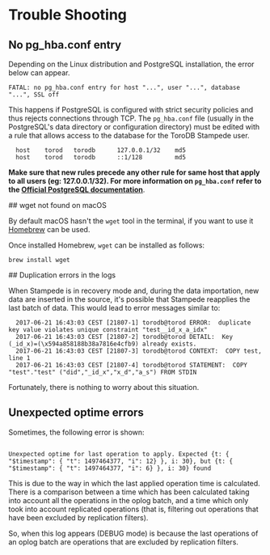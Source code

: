 <h1>Trouble Shooting</h1>

## No pg_hba.conf entry

Depending on the Linux distribution and PostgreSQL installation, the error below can appear.

```
FATAL: no pg_hba.conf entry for host "...", user "...", database "...", SSL off
```

This happens if PostgreSQL is configured with strict security policies and thus rejects connections through TCP. The `pg_hba.conf` file (usually in the PostgreSQL's data directory or configuration directory) must be edited with a rule that allows access to the database for the ToroDB Stampede user.

```
  host    torod   torodb      127.0.0.1/32    md5
  host    torod   torodb      ::1/128         md5
```

__Make sure that new rules precede any other rule for same host that apply to all users (eg: 127.0.0.1/32). For more information on `pg_hba.conf` refer to the [Official PostgreSQL documentation](https://www.postgresql.org/docs/current/static/auth-pg-hba-conf.html)__.

## wget not found on macOS

By default macOS hasn't the `wget` tool in the terminal, if you want to use it [Homebrew](http://brew.sh) can be used.

Once installed Homebrew, `wget` can be installed as follows:

```
brew install wget
```

## Duplication errors in the logs

When Stampede is in recovery mode and, during the data importation, new data are inserted in the source, 
 it's possible that Stampede reapplies the last batch of data. This would lead to error messages similar to:
  
```
  2017-06-21 16:43:03 CEST [21807-1] torodb@torod ERROR:  duplicate key value violates unique constraint "test__id_x_a_idx"
  2017-06-21 16:43:03 CEST [21807-2] torodb@torod DETAIL:  Key (_id_x)=(\x594a858188b38a7816e4cfb9) already exists.
  2017-06-21 16:43:03 CEST [21807-3] torodb@torod CONTEXT:  COPY test, line 1
  2017-06-21 16:43:03 CEST [21807-4] torodb@torod STATEMENT:  COPY "test"."test" ("did","_id_x","x_d","a_s") FROM STDIN

```

  Fortunately, there is nothing to worry about this situation.
  
## Unexpected optime errors

Sometimes, the following error is shown:

```

Unexpected optime for last operation to apply. Expected {t: { "$timestamp": { "t": 1497464377, "i": 12} }, i: 30}, but {t: { "$timestamp": { "t": 1497464377, "i": 6} }, i: 30} found

```

This is due to the way in which the last applied operation time is calculated. 
There is a comparison between a time which has been calculated taking into
account all the operations in the oplog batch, and a time which only took
into account replicated operations (that is, filtering out operations that 
have been excluded by replication filters).

So, when this log appears (DEBUG mode) is because the last operations of an
 oplog batch are operations that are excluded by replication filters.